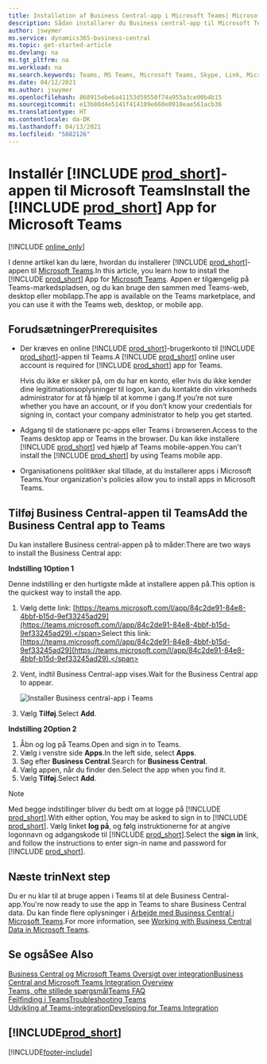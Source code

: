 ```yaml
---
title: Installation af Business Central-app i Microsoft Teams| Microsoft Docs
description: Sådan installarer du Business central-app til Microsoft Teams.
author: jswymer
ms.service: dynamics365-business-central
ms.topic: get-started-article
ms.devlang: na
ms.tgt_pltfrm: na
ms.workload: na
ms.search.keywords: Teams, MS Teams, Microsoft Teams, Skype, Link, Microsoft 365, collaborate, collaboration, teamwork
ms.date: 04/12/2021
ms.author: jswymer
ms.openlocfilehash: 868915ebe6a41153d59550f74a955a3ce00b4b15
ms.sourcegitcommit: e13b80d4e5141f414109e660e0918eae561acb36
ms.translationtype: HT
ms.contentlocale: da-DK
ms.lasthandoff: 04/13/2021
ms.locfileid: "5882126"
---
```

# <a name="install-the-prod_short-app-for-microsoft-teams"></a><span data-ttu-id="ba37f-103">Installér [!INCLUDE [prod_short](includes/prod_short.md)]-appen til Microsoft Teams</span><span class="sxs-lookup"><span data-stu-id="ba37f-103">Install the [!INCLUDE [prod_short](includes/prod_short.md)] App for Microsoft Teams</span></span>

[!INCLUDE [online_only](includes/online_only.md)]

<span data-ttu-id="ba37f-104">I denne artikel kan du lære, hvordan du installerer [!INCLUDE [prod_short](includes/prod_short.md)]-appen til [Microsoft Teams](https://www.microsoft.com/en-us/microsoft-365/microsoft-teams).</span><span class="sxs-lookup"><span data-stu-id="ba37f-104">In this article, you learn how to install the [!INCLUDE [prod_short](includes/prod_short.md)] App for [Microsoft Teams](https://www.microsoft.com/en-us/microsoft-365/microsoft-teams).</span></span> <span data-ttu-id="ba37f-105">Appen er tilgængelig på Teams-markedspladsen, og du kan bruge den sammen med Teams-web, desktop eller mobilapp.</span><span class="sxs-lookup"><span data-stu-id="ba37f-105">The app is available on the Teams marketplace, and you can use it with the Teams web, desktop, or mobile app.</span></span>

## <a name="prerequisites"></a><span data-ttu-id="ba37f-106">Forudsætninger</span><span class="sxs-lookup"><span data-stu-id="ba37f-106">Prerequisites</span></span>

- <span data-ttu-id="ba37f-107">Der kræves en online [!INCLUDE [prod_short](includes/prod_short.md)]-brugerkonto til [!INCLUDE [prod_short](includes/prod_short.md)]-appen til Teams.</span><span class="sxs-lookup"><span data-stu-id="ba37f-107">A [!INCLUDE [prod_short](includes/prod_short.md)] online user account is required for [!INCLUDE [prod_short](includes/prod_short.md)] app for Teams.</span></span>

    <span data-ttu-id="ba37f-108">Hvis du ikke er sikker på, om du har en konto, eller hvis du ikke kender dine legitimationsoplysninger til logon, kan du kontakte din virksomheds administrator for at få hjælp til at komme i gang.</span><span class="sxs-lookup"><span data-stu-id="ba37f-108">If you’re not sure whether you have an account, or if you don’t know your credentials for signing in, contact your company administrator to help you get started.</span></span>

- <span data-ttu-id="ba37f-109">Adgang til de stationære pc-apps eller Teams i browseren.</span><span class="sxs-lookup"><span data-stu-id="ba37f-109">Access to the Teams desktop app or Teams in the browser.</span></span> <span data-ttu-id="ba37f-110">Du kan ikke installere [!INCLUDE [prod_short](includes/prod_short.md)] ved hjælp af Teams mobile-appen.</span><span class="sxs-lookup"><span data-stu-id="ba37f-110">You can't install the [!INCLUDE [prod_short](includes/prod_short.md)] by using Teams mobile app.</span></span>

- <span data-ttu-id="ba37f-111">Organisationens politikker skal tillade, at du installerer apps i Microsoft Teams.</span><span class="sxs-lookup"><span data-stu-id="ba37f-111">Your organization's policies allow you to install apps in Microsoft Teams.</span></span>

## <a name="add-the-business-central-app-to-teams"></a><span data-ttu-id="ba37f-112">Tilføj Business Central-appen til Teams</span><span class="sxs-lookup"><span data-stu-id="ba37f-112">Add the Business Central app to Teams</span></span>

<span data-ttu-id="ba37f-113">Du kan installere Business central-appen på to måder:</span><span class="sxs-lookup"><span data-stu-id="ba37f-113">There are two ways to install the Business Central app:</span></span>

<span data-ttu-id="ba37f-114">**Indstilling 1**</span><span class="sxs-lookup"><span data-stu-id="ba37f-114">**Option 1**</span></span>

<span data-ttu-id="ba37f-115">Denne indstilling er den hurtigste måde at installere appen på.</span><span class="sxs-lookup"><span data-stu-id="ba37f-115">This option is the quickest way to install the app.</span></span>

1. <span data-ttu-id="ba37f-116">Vælg dette link: [https://teams.microsoft.com/l/app/84c2de91-84e8-4bbf-b15d-9ef33245ad29](https://teams.microsoft.com/l/app/84c2de91-84e8-4bbf-b15d-9ef33245ad29).</span><span class="sxs-lookup"><span data-stu-id="ba37f-116">Select this link: [https://teams.microsoft.com/l/app/84c2de91-84e8-4bbf-b15d-9ef33245ad29](https://teams.microsoft.com/l/app/84c2de91-84e8-4bbf-b15d-9ef33245ad29).</span></span>

2. <span data-ttu-id="ba37f-117">Vent, indtil Business Central-app vises.</span><span class="sxs-lookup"><span data-stu-id="ba37f-117">Wait for the Business Central app to appear.</span></span>

    ![Installer Business central-app i Teams](media/teams-install-app.png)

3. <span data-ttu-id="ba37f-119">Vælg **Tilføj**.</span><span class="sxs-lookup"><span data-stu-id="ba37f-119">Select **Add**.</span></span>

<span data-ttu-id="ba37f-120">**Indstilling 2**</span><span class="sxs-lookup"><span data-stu-id="ba37f-120">**Option 2**</span></span>

1. <span data-ttu-id="ba37f-121">Åbn og log på Teams.</span><span class="sxs-lookup"><span data-stu-id="ba37f-121">Open and sign in to Teams.</span></span>
2. <span data-ttu-id="ba37f-122">Vælg i venstre side **Apps**.</span><span class="sxs-lookup"><span data-stu-id="ba37f-122">In the left side, select **Apps**.</span></span>
3. <span data-ttu-id="ba37f-123">Søg efter **Business Central**.</span><span class="sxs-lookup"><span data-stu-id="ba37f-123">Search for **Business Central**.</span></span>
4. <span data-ttu-id="ba37f-124">Vælg appen, når du finder den.</span><span class="sxs-lookup"><span data-stu-id="ba37f-124">Select the app when you find it.</span></span>
5. <span data-ttu-id="ba37f-125">Vælg **Tilføj**.</span><span class="sxs-lookup"><span data-stu-id="ba37f-125">Select **Add**.</span></span>

> [!NOTE]
> <span data-ttu-id="ba37f-126">Med begge indstillinger bliver du bedt om at logge på [!INCLUDE [prod_short](includes/prod_short.md)].</span><span class="sxs-lookup"><span data-stu-id="ba37f-126">With either option, You may be asked to sign in to [!INCLUDE [prod_short](includes/prod_short.md)].</span></span> <span data-ttu-id="ba37f-127">Vælg linket **log på**, og følg instruktionerne for at angive logonnavn og adgangskode til [!INCLUDE [prod_short](includes/prod_short.md)].</span><span class="sxs-lookup"><span data-stu-id="ba37f-127">Select the **sign in** link, and follow the instructions to enter sign-in name and password for [!INCLUDE [prod_short](includes/prod_short.md)].</span></span>

## <a name="next-step"></a><span data-ttu-id="ba37f-128">Næste trin</span><span class="sxs-lookup"><span data-stu-id="ba37f-128">Next step</span></span>

<span data-ttu-id="ba37f-129">Du er nu klar til at bruge appen i Teams til at dele Business Central-app.</span><span class="sxs-lookup"><span data-stu-id="ba37f-129">You're now ready to use the app in Teams to share Business Central data.</span></span> <span data-ttu-id="ba37f-130">Du kan finde flere oplysninger i [Arbejde med Business Central i Microsoft Teams](across-working-with-teams.md).</span><span class="sxs-lookup"><span data-stu-id="ba37f-130">For more information, see [Working with Business Central Data in Microsoft Teams](across-working-with-teams.md).</span></span>

## <a name="see-also"></a><span data-ttu-id="ba37f-131">Se også</span><span class="sxs-lookup"><span data-stu-id="ba37f-131">See Also</span></span>

[<span data-ttu-id="ba37f-132">Business Central og Microsoft Teams Oversigt over integration</span><span class="sxs-lookup"><span data-stu-id="ba37f-132">Business Central and Microsoft Teams Integration Overview</span></span>](across-teams-overview.md)  
[<span data-ttu-id="ba37f-133">Teams, ofte stillede spørgsmål</span><span class="sxs-lookup"><span data-stu-id="ba37f-133">Teams FAQ</span></span>](teams-faq.md)  
[<span data-ttu-id="ba37f-134">Fejlfinding i Teams</span><span class="sxs-lookup"><span data-stu-id="ba37f-134">Troubleshooting Teams</span></span>](admin-teams-troubleshooting.md)  
[<span data-ttu-id="ba37f-135">Udvikling af Teams-integration</span><span class="sxs-lookup"><span data-stu-id="ba37f-135">Developing for Teams Integration</span></span>](/dynamics365/business-central/dev-itpro/developer/devenv-develop-for-teams)  

## [!INCLUDE[prod_short](includes/free_trial_md.md)]  


[!INCLUDE[footer-include](includes/footer-banner.md)]